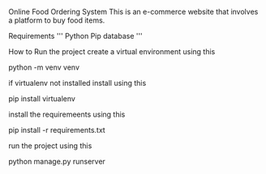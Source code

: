 Online Food Ordering System
This is an e-commerce website that involves a platform to buy food items.

Requirements
''' Python Pip database '''

How to Run the project
create a virtual environment using this

python -m venv venv

if virtualenv not installed install using this

pip install virtualenv

install the requiremeents using this

pip install -r requirements.txt

run the project using this

python manage.py runserver
